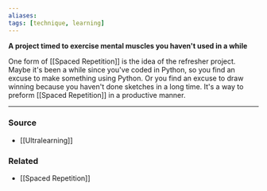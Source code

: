 ```yaml
---
aliases: 
tags: [technique, learning]
---
```

**A project timed to exercise mental muscles you haven't used in a while**

One form of [[Spaced Repetition]] is the idea of the refresher project. Maybe it's been a while since you've coded in Python, so you find an excuse to make something using Python. Or you find an excuse to draw winning because you haven't done sketches in a long time. It's a way to preform [[Spaced Repetition]] in a productive manner. 

---
### Source
- [[Ultralearning]]

### Related
- [[Spaced Repetition]]
 